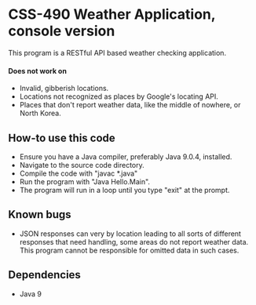 CSS-490 Weather Application, console version
======
This program is a RESTful API based weather checking application.
 
#### Does not work on
* Invalid, gibberish locations.
* Locations not recognized as places by Google's locating API.
* Places that don't report weather data, like the middle of nowhere, or North Korea.
 
## How-to use this code
* Ensure you have a Java compiler, preferably Java 9.0.4, installed.
* Navigate to the source code directory.
* Compile the code with "javac \*.java"
* Run the program with "Java Hello.Main".
* The program will run in a loop until you type "exit" at the prompt.

## Known bugs
* JSON responses can very by location leading to all sorts of different responses that need handling, 
some areas do not report weather data. This program cannot be responsible for omitted data in such cases.
 
## Dependencies
* Java 9
